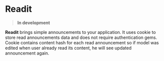 # Readit

> **In development**

**Readit** brings simple announcements to your application. It uses cookie to store read announcements data and does not require authentication gems. Cookie contains content hash for each read announcement so if model was edited when user already read its content, he will see updated announcement again.